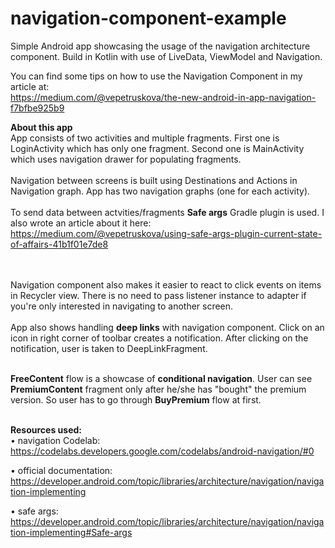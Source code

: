 # navigation-component-example
<p>Simple Android app showcasing the usage of the navigation architecture component. Build in Kotlin with use of LiveData, ViewModel and Navigation.</p>

You can find some tips on how to use the Navigation Component in my article at:<br>
https://medium.com/@vepetruskova/the-new-android-in-app-navigation-f7bfbe925b9

<b>About this app</b><br>
App consists of two activities and multiple fragments. First one is LoginActivity which has only one fragment. Second one is MainActivity which uses navigation drawer for populating fragments. 
<br><br>Navigation between screens is built using Destinations and Actions in Navigation graph. App has two navigation graphs (one for each activity). 
<br><br>To send data between actvities/fragments <b>Safe args</b> Gradle plugin is used. I also wrote an article about it here:<br>
https://medium.com/@vepetruskova/using-safe-args-plugin-current-state-of-affairs-41b1f01e7de8

<br><br>Navigation component also makes it easier to react to click events on items in Recycler view. There is no need to pass listener instance to adapter if you're only interested in navigating to another screen.
<br><br>App also shows handling <b>deep links</b> with navigation component. Click on an icon in right corner of toolbar creates a notification. After clicking on the notification, user is taken to DeepLinkFragment.

<br><b>FreeContent</b> flow is a showcase of <b>conditional navigation</b>. User can see <b>PremiumContent</b> fragment only after he/she has "bought" the premium version. So user has to go through <b>BuyPremium</b> flow at first.

<br><b>Resources used:</b><br>
• navigation Codelab: https://codelabs.developers.google.com/codelabs/android-navigation/#0

• official documentation: https://developer.android.com/topic/libraries/architecture/navigation/navigation-implementing

• safe args: https://developer.android.com/topic/libraries/architecture/navigation/navigation-implementing#Safe-args
